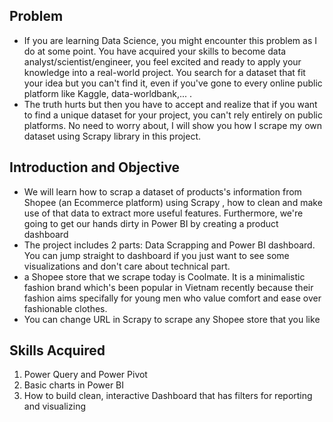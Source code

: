 ## Problem ##
* If you are learning Data Science, you might encounter this problem as I do at some point. You have acquired your skills to become data analyst/scientist/engineer, you feel excited and ready to apply your knowledge into a real-world project. You search for a dataset that fit your idea but you can't find it, even if you've gone to every online public platform like Kaggle, data-worldbank,... .
* The truth hurts but then you have to accept and realize that if you want to find a unique dataset for your project, you can't rely entirely on public platforms. No need to worry about, I will show you how I scrape my own dataset using Scrapy library in this project.

## Introduction and Objective ##
* We will learn how to scrap a dataset of products's information from Shopee (an Ecommerce platform) using Scrapy , how to clean and make use of that data to extract more useful features. Furthermore, we're going to get our hands dirty in Power BI by creating a product dashboard
* The project includes 2 parts: Data Scrapping and Power BI dashboard. You can jump straight to dashboard if you just want to see some visualizations and don't care about technical part.
* a Shopee store that we scrape today is Coolmate. It is a minimalistic fashion brand which's been popular in Vietnam recently because their fashion aims specifally for young men who value comfort and ease over fashionable clothes. 
* You can change URL in Scrapy to scrape any Shopee store that you like

## Skills Acquired ##
1. Power Query and Power Pivot
2. Basic charts in Power BI
3. How to build clean, interactive Dashboard that has filters for reporting and visualizing
